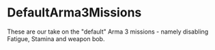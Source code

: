 # DefaultArma3Missions
These are our take on the "default" Arma 3 missions - namely disabling Fatigue, Stamina and weapon bob.
